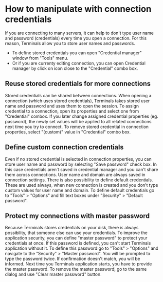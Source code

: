 # How to manipulate with connection credentials
If you are connecting to many servers, it can help to don't type user name and password (credentials) every time you open a connection. For this reason, Terminals allow you to store user names and passwords.
* To define stored credentials you can open "Credential manager" window from "Tools" menu.
* Or if you are currenty editing connection, you can open Credential manager by click on icon close to the "Credential" combo box.

## Reuse stored credentials for more connections 
Stored credentials can be shared between connections. When opening a connection (which uses stored credentials), Terminals takes stored user name and password and uses them to open the session. To assign credential to a connection, open its properties and select one from "Credential" combox. If you later change assigned credential properties (eg. password), the newly set values will be applied to all related connections next time you try to connect. To remove stored credential in connection properties, select "(custom)" value in "Credential" combo box.

## Define custom connection credentials
Even if no stored credential is selected in connection properties, you can store user name and password by selecting "Save password" check box. In this case credentials aren't saved in credential manager and you can't share them across connections. User name and domain are always saved in connection settings.
There is also possibility to define default credentials. These are used always, when new connection is created and you don't type custom values for user name and domain. To define default credentials go to "Tools" > "Options" and fill text boxes under "Security" > "Default password".

## Protect my connections with master password
Because Terminals stores credentials on your disk, there is always possibility, that someone else can use your credentials. To improve the application security, you can define "master password" to protect your credentials at once. If this password is defined, you can't start Terminals application without it. To define this password go to "Tools" > "Options" and navigate to the "Security" > "Master password". You will be prompted to type the password twice. If confirmation doesn't match, you will be informed. Next time you Terminals application starts, you have to provide the master password. To remove the master password, go to the same dialog and use "Clear master password" button.